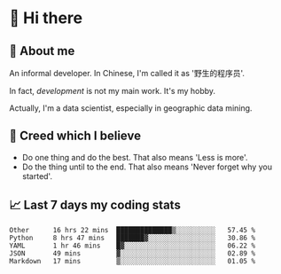 # 👋 Hi there

## :speech_balloon: About me

An informal developer. In Chinese, I'm called it as '野生的程序员'.

In fact, _development_ is not my main work. It's my hobby.

Actually, I'm a data scientist, especially in geographic data mining.

## :see_no_evil: Creed which I believe

- Do one thing and do the best. That also means 'Less is more'.
- Do the thing until to the end. That also means 'Never forget why you started'.

## :chart_with_upwards_trend: Last 7 days my coding stats

<!--START_SECTION:waka-->
```text
Other      16 hrs 22 mins  ██████████████▒░░░░░░░░░░   57.45 % 
Python     8 hrs 47 mins   ███████▓░░░░░░░░░░░░░░░░░   30.86 % 
YAML       1 hr 46 mins    █▓░░░░░░░░░░░░░░░░░░░░░░░   06.22 % 
JSON       49 mins         ▓░░░░░░░░░░░░░░░░░░░░░░░░   02.89 % 
Markdown   17 mins         ▒░░░░░░░░░░░░░░░░░░░░░░░░   01.05 % 
```
<!--END_SECTION:waka-->
